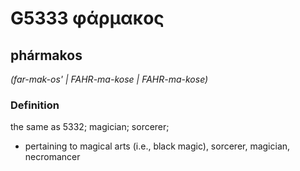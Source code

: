 # G5333 φάρμακος

## phármakos

_(far-mak-os' | FAHR-ma-kose | FAHR-ma-kose)_

### Definition

the same as 5332; magician; sorcerer; 

- pertaining to magical arts (i.e., black magic), sorcerer, magician, necromancer
